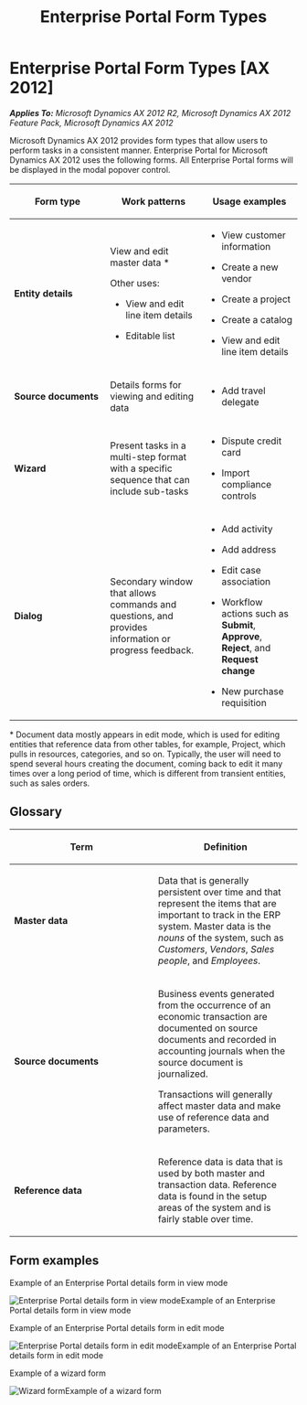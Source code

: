 ﻿---
title: Enterprise Portal Form Types
TOCTitle: Enterprise Portal Form Types
ms:assetid: f3c5d42b-df2a-49d1-93e0-a9d07a567f8f
ms:mtpsurl: https://msdn.microsoft.com/en-us/library/Gg886617(v=AX.60)
ms:contentKeyID: 35267981
ms.date: 11/07/2012
mtps_version: v=AX.60
---

# Enterprise Portal Form Types [AX 2012]


_**Applies To:** Microsoft Dynamics AX 2012 R2, Microsoft Dynamics AX 2012 Feature Pack, Microsoft Dynamics AX 2012_

Microsoft Dynamics AX 2012 provides form types that allow users to perform tasks in a consistent manner. Enterprise Portal for Microsoft Dynamics AX 2012 uses the following forms. All Enterprise Portal forms will be displayed in the modal popover control.

<table>
<colgroup>
<col style="width: 33%" />
<col style="width: 33%" />
<col style="width: 33%" />
</colgroup>
<thead>
<tr class="header">
<th><p>Form type</p></th>
<th><p>Work patterns</p></th>
<th><p>Usage examples</p></th>
</tr>
</thead>
<tbody>
<tr class="odd">
<td><p><strong>Entity details</strong></p></td>
<td><p>View and edit master data *</p>
<p>Other uses:</p>
<ul>
<li><p>View and edit line item details</p></li>
<li><p>Editable list</p></li>
</ul></td>
<td><ul>
<li><p>View customer information</p></li>
<li><p>Create a new vendor</p></li>
<li><p>Create a project</p></li>
<li><p>Create a catalog</p></li>
<li><p>View and edit line item details</p></li>
</ul></td>
</tr>
<tr class="even">
<td><p><strong>Source documents</strong></p></td>
<td><p>Details forms for viewing and editing data</p></td>
<td><ul>
<li><p>Add travel delegate</p></li>
</ul></td>
</tr>
<tr class="odd">
<td><p><strong>Wizard</strong></p></td>
<td><p>Present tasks in a multi-step format with a specific sequence that can include sub-tasks</p></td>
<td><ul>
<li><p>Dispute credit card</p></li>
<li><p>Import compliance controls</p></li>
</ul></td>
</tr>
<tr class="even">
<td><p><strong>Dialog</strong></p></td>
<td><p>Secondary window that allows commands and questions, and provides information or progress feedback.</p></td>
<td><ul>
<li><p>Add activity</p></li>
<li><p>Add address</p></li>
<li><p>Edit case association</p></li>
<li><p>Workflow actions such as <strong>Submit</strong>, <strong>Approve</strong>, <strong>Reject</strong>, and <strong>Request change</strong></p></li>
<li><p>New purchase requisition</p></li>
</ul></td>
</tr>
</tbody>
</table>


\* Document data mostly appears in edit mode, which is used for editing entities that reference data from other tables, for example, Project, which pulls in resources, categories, and so on. Typically, the user will need to spend several hours creating the document, coming back to edit it many times over a long period of time, which is different from transient entities, such as sales orders.

## Glossary

<table>
<colgroup>
<col style="width: 50%" />
<col style="width: 50%" />
</colgroup>
<thead>
<tr class="header">
<th><p>Term</p></th>
<th><p>Definition</p></th>
</tr>
</thead>
<tbody>
<tr class="odd">
<td><p><strong>Master data</strong></p></td>
<td><p>Data that is generally persistent over time and that represent the items that are important to track in the ERP system. Master data is the <em>nouns</em> of the system, such as <em>Customers</em>, <em>Vendors</em>, <em>Sales people</em>, and <em>Employees</em>.</p></td>
</tr>
<tr class="even">
<td><p><strong>Source documents</strong></p></td>
<td><p>Business events generated from the occurrence of an economic transaction are documented on source documents and recorded in accounting journals when the source document is journalized.</p>
<p>Transactions will generally affect master data and make use of reference data and parameters.</p></td>
</tr>
<tr class="odd">
<td><p><strong>Reference data</strong></p></td>
<td><p>Reference data is data that is used by both master and transaction data. Reference data is found in the setup areas of the system and is fairly stable over time.</p></td>
</tr>
</tbody>
</table>


## Form examples

Example of an Enterprise Portal details form in view mode

  
![Enterprise Portal details form in view mode](images/Gg886617.formtype_03(AX.60).png "Enterprise Portal details form in view mode")Example of an Enterprise Portal details form in view mode

Example of an Enterprise Portal details form in edit mode

  
![Enterprise Portal details form in edit mode](images/Gg886617.formtype_04(AX.60).png "Enterprise Portal details form in edit mode")Example of an Enterprise Portal details form in edit mode

Example of a wizard form

  
![Wizard form](images/Gg886615.formtype_09(AX.60).png "Wizard form")Example of a wizard form

